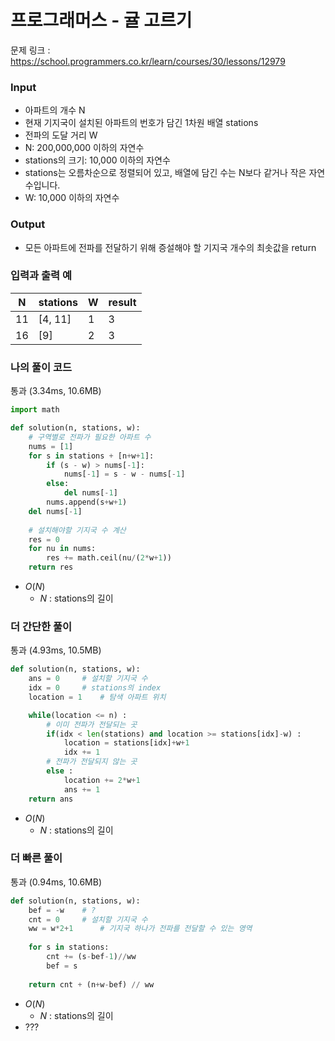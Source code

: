 # 프로그래머스 - 귤 고르기

문제 링크 : https://school.programmers.co.kr/learn/courses/30/lessons/12979<br>


### **Input**
- 아파트의 개수 N
- 현재 기지국이 설치된 아파트의 번호가 담긴 1차원 배열 stations
- 전파의 도달 거리 W
- N: 200,000,000 이하의 자연수
- stations의 크기: 10,000 이하의 자연수
- stations는 오름차순으로 정렬되어 있고, 배열에 담긴 수는 N보다 같거나 작은 자연수입니다.
- W: 10,000 이하의 자연수

### **Output**
-  모든 아파트에 전파를 전달하기 위해 증설해야 할 기지국 개수의 최솟값을 return

### **입력과 출력 예**
| N | stations | W | result |
|---|---|---|--------|
| 11 | [4, 11] | 1 | 3 |
| 16 | [9] | 2 | 3 |



### **나의 풀이 코드**
통과 (3.34ms, 10.6MB)
```python
import math

def solution(n, stations, w):
    # 구역별로 전파가 필요한 아파트 수 
    nums = [1]
    for s in stations + [n+w+1]:
        if (s - w) > nums[-1]:
            nums[-1] = s - w - nums[-1]
        else:
            del nums[-1]
        nums.append(s+w+1)
    del nums[-1]
    
    # 설치해야할 기지국 수 계산
    res = 0
    for nu in nums:
        res += math.ceil(nu/(2*w+1))
    return res
```
- $O(N)$
  - $N$ : stations의 길이
  
### **더 간단한 풀이**
통과 (4.93ms, 10.5MB)
```python
def solution(n, stations, w):
    ans = 0     # 설치할 기지국 수
    idx = 0     # stations의 index
    location = 1    # 탐색 아파트 위치

    while(location <= n) :
        # 이미 전파가 전달되는 곳
        if(idx < len(stations) and location >= stations[idx]-w) :
            location = stations[idx]+w+1
            idx += 1
        # 전파가 전달되지 않는 곳
        else :
            location += 2*w+1
            ans += 1
    return ans
```
- $O(N)$
  - $N$ : stations의 길이

### **더 빠른 풀이**
통과 (0.94ms, 10.6MB)
```python
def solution(n, stations, w):
    bef = -w    # ? 
    cnt = 0     # 설치할 기지국 수
    ww = w*2+1      # 기지국 하나가 전파를 전달할 수 있는 영역
    
    for s in stations:
        cnt += (s-bef-1)//ww
        bef = s
        
    return cnt + (n+w-bef) // ww
```
- $O(N)$
  - $N$ : stations의 길이
- ???
